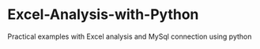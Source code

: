 # Excel-Analysis-with-Python
Practical examples with Excel analysis and MySql connection using python

